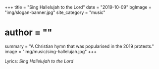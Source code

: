 +++
title = "Sing Hallelujah to the Lord"
date = "2019-10-09"
bgImage = "img/slogan-banner.jpg"
site_category = "music"
# author = ""
summary = "A Christian hymn that was popularised in the 2019 protests."
image = "img/music/sing-hallelujah.jpg"
+++

Lyrics:
_Sing Hallelujah to the Lord_